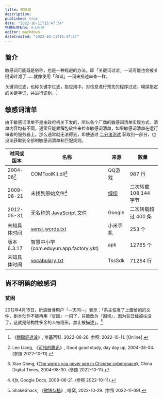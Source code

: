 ```yaml
---
title: 敏感词
description:
published: true
date: "2022-10-11T15:47:34"
特殊标签标记: #无标签
editor: markdown
dateCreated: "2022-10-11T15:47:34"
---
```


## 简介

敏感词可能既是俗称，也是一种规避的办法，即「关键词过滤」一词可能也会被关键词过滤了……就像使用「和谐」一词来描述审查一样。

关键词过滤，也称关键字过滤，指应用中，对信息进行预先的程序过滤、嗅探指定的关键字词，并进行识别。[^wiki]

[^wiki]: 《[關鍵詞過濾](https://zh.wikipedia.org/zh-cn/關鍵詞過濾)》, 维基百科. 2022-08-26. 参照: 2022-10-11. [Online].

## 敏感词清单

由于敏感词清单不是由政府机关下发的，所以各个厂商的敏感词清单实现方式、清单内容均有不同，通常只能靠解包软件来检查敏感词清单，如果敏感词清单在运行审查的服务器上，那么通常就无法得到，即使通过 [二分法测试](/anti-censorship/二分法测试.md) 获取到一部分，也没法获取到全部的敏感词清单和匹配规则。

| 时间或版本     | 名称                                    | 来源     | 数量                  |
| -------------- | --------------------------------------- | -------- | --------------------- |
| 2004-08[^tpwn] | COMToolKit.dll[^twyn]                   | QQ游戏   | 987 行                |
| 2009-06-21     | 未找到原始文件[^c35g3]                  | [绿坝][] | 二次转载 108,144 字节 |
| 2012-05-31     | [无名称的 JavaScript 文件][]            | Google   | 二次转载超过 400 条   |
| 未知具体时间   | [sensi_words.txt][]                     | 小米手机 | 253 个                |
| 版本 6.3.17    | 智慧中小学 (com.eduyun.app.factory.ykt) | apk      | 12765 个              |
| 未知具体时间   | [vocabulary.txt][]                      | TssSdk   | 71254 行              |

[^tpwn]: Leo Liang, 《[可怜的腾迅](https://web.archive.org/web/20200915155111/https://aleung.github.io/blog/2004/08/04/The-poor-who-newsletter/)》, Good good study, day day up, 2004-08-04. (参照 2022-10-11).

[^twyn]: Xiao Qiang, 《[The words you never see in Chinese cyberspace](https://web.archive.org/web/20060614233855/http://chinadigitaltimes.net/2004/08/the_words_you_n.php)》, China Digital Times, 2004-08-30. (参照 2022-10-11).

[^c35g3]: 《[1](https://web.archive.org/web/20090621083706/https://docs.google.com/View?docid=d7w7twp_977hcmc35g3)》, Google Docs, 2009-06-21. (参照 2022-10-11).

[vocabulary.txt]: https://web.archive.org/web/20221024125901/http://light-cfg-1251626029.cos.ap-shanghai.myqcloud.com/PRIVATE/1055/457/1/50003/4084134/vocabulary.txt

[绿坝]: /censorship/绿坝.md

[无名称的 JavaScript 文件]: /company/Google/index.md#敏感词提醒功能

[sensi_words.txt]: /company/小米/MIUI.md#相机敏感词

## 尚不明确的敏感词

### 贫困

2012年4月15日，新浪微博用户「--天问--」表示：「系主任发了上面给的的文件，剧本创作不能再用『贫困』一词了，只能改为『困境』，因为贫已经被扶没了，这就是结构性多余的人被隐形，禁止被描述」。[^z1dNE]

[^z1dNE]: ShakeShack, 《[微博存档](https://archive.ph/z1dNE "https://nya.one/notes/8krudp9sou")》, 喵窝, 2022-10-29. (参照 2022-11-09).
